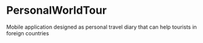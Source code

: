 # PersonalWorldTour
Mobile application designed as personal travel diary that can help tourists in foreign countries
